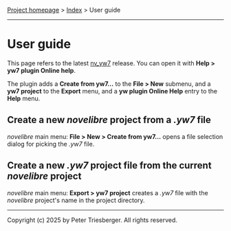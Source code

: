 [Project homepage](https://github.com/peter88213/nv_yw7) > [Index](../) > User guide

---


# User guide

This page refers to the latest
[nv_yw7](https://github.com/peter88213/nv_yw7/) release. 
You can open it with **Help \> yw7 plugin Online help**.

The plugin adds a **Create from yw7\...** to the **File \> New**
submenu, and a **yw7 project** to the **Export** menu,
and a **yw plugin Online Help** entry to the **Help** menu.



## Create a new *novelibre* project from a *.yw7* file

*novelibre* main menu: **File \> New \> Create from yw7\...** opens a
file selection dialog for picking the *.yw7* file.

## Create a new *.yw7* project file from the current *novelibre* project

*novelibre* main menu: **Export \> yw7 project** creates a *.yw7* file
with the *novelibre* project\'s name in the project directory.

---

Copyright (c) 2025 by Peter Triesberger. All rights reserved.
